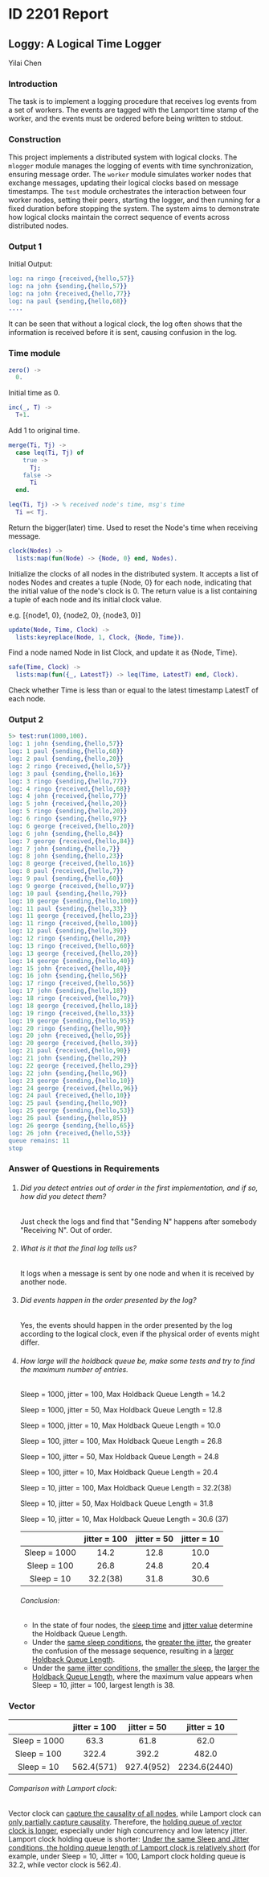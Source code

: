 # ID 2201 Report

## Loggy: A Logical Time Logger

Yilai Chen

### Introduction

The task is to implement a logging procedure that receives log events from a set of workers. The events are tagged with the Lamport time stamp of the worker, and the events must be ordered before being written to stdout.

### Construction

This project implements a distributed system with logical clocks. The `mlogger` module manages the logging of events with time synchronization, ensuring message order. The `worker` module simulates worker nodes that exchange messages, updating their logical clocks based on message timestamps. The `test` module orchestrates the interaction between four worker nodes, setting their peers, starting the logger, and then running for a fixed duration before stopping the system. The system aims to demonstrate how logical clocks maintain the correct sequence of events across distributed nodes.

### Output 1

Initial Output:

```erlang
log: na ringo {received,{hello,57}}
log: na john {sending,{hello,57}}
log: na john {received,{hello,77}}
log: na paul {sending,{hello,68}}
....
```

It can be seen that without a logical clock, the log often shows that the information is received before it is sent, causing confusion in the log.

### Time module

```erlang
zero() ->
  0.
```

Initial time as 0.

```erlang
inc(_, T) ->
  T+1.
```

Add 1 to original time.

```erlang
merge(Ti, Tj) ->
  case leq(Ti, Tj) of
    true ->
      Tj;
    false ->
      Ti
  end.

leq(Ti, Tj) -> % received node's time, msg's time
  Ti =< Tj.
```

Return the bigger(later) time. Used to reset the Node's time when receiving message.

```erlang
clock(Nodes) ->
  lists:map(fun(Node) -> {Node, 0} end, Nodes).
```

Initialize the clocks of all nodes in the distributed system. It accepts a list of nodes Nodes and creates a tuple {Node, 0} for each node, indicating that the initial value of the node's clock is 0.
The return value is a list containing a tuple of each node and its initial clock value. 

e.g. [{node1, 0}, {node2, 0}, {node3, 0}]

```erlang
update(Node, Time, Clock) ->
  lists:keyreplace(Node, 1, Clock, {Node, Time}).
```

Find a node named Node in list Clock, and update it as {Node, Time}.

```erlang
safe(Time, Clock) ->
  lists:map(fun({_, LatestT}) -> leq(Time, LatestT) end, Clock).
```

Check whether Time is less than or equal to the latest timestamp LatestT of each node.

### Output 2

```erlang
5> test:run(1000,100).                                 
log: 1 john {sending,{hello,57}}
log: 1 paul {sending,{hello,68}}
log: 2 paul {sending,{hello,20}}
log: 2 ringo {received,{hello,57}}
log: 3 paul {sending,{hello,16}}
log: 3 ringo {sending,{hello,77}}
log: 4 ringo {received,{hello,68}}
log: 4 john {received,{hello,77}}
log: 5 john {received,{hello,20}}
log: 5 ringo {sending,{hello,20}}
log: 6 ringo {sending,{hello,97}}
log: 6 george {received,{hello,20}}
log: 6 john {sending,{hello,84}}
log: 7 george {received,{hello,84}}
log: 7 john {sending,{hello,7}}
log: 8 john {sending,{hello,23}}
log: 8 george {received,{hello,16}}
log: 8 paul {received,{hello,7}}
log: 9 paul {sending,{hello,60}}
log: 9 george {received,{hello,97}}
log: 10 paul {sending,{hello,79}}
log: 10 george {sending,{hello,100}}
log: 11 paul {sending,{hello,33}}
log: 11 george {received,{hello,23}}
log: 11 ringo {received,{hello,100}}
log: 12 paul {sending,{hello,39}}
log: 12 ringo {sending,{hello,20}}
log: 13 ringo {received,{hello,60}}
log: 13 george {received,{hello,20}}
log: 14 george {sending,{hello,40}}
log: 15 john {received,{hello,40}}
log: 16 john {sending,{hello,56}}
log: 17 ringo {received,{hello,56}}
log: 17 john {sending,{hello,18}}
log: 18 ringo {received,{hello,79}}
log: 18 george {received,{hello,18}}
log: 19 ringo {received,{hello,33}}
log: 19 george {sending,{hello,95}}
log: 20 ringo {sending,{hello,90}}
log: 20 john {received,{hello,95}}
log: 20 george {received,{hello,39}}
log: 21 paul {received,{hello,90}}
log: 21 john {sending,{hello,29}}
log: 22 george {received,{hello,29}}
log: 22 john {sending,{hello,96}}
log: 23 george {sending,{hello,10}}
log: 24 george {received,{hello,96}}
log: 24 paul {received,{hello,10}}
log: 25 paul {sending,{hello,90}}
log: 25 george {sending,{hello,53}}
log: 26 paul {sending,{hello,85}}
log: 26 george {sending,{hello,65}}
log: 26 john {received,{hello,53}}
queue remains: 11
stop

```

### Answer of Questions in Requirements

1. ###### Did you detect entries out of order in the first implementation, and if so, how did you detect them?

   Just check the logs and find that "Sending N" happens after somebody "Receiving N". Out of order.

2. ###### What is it that the final log tells us?

   It logs when a message is sent by one node and when it is received by another node.

3. ###### Did events happen in the order presented by the log?

   Yes, the events should happen in the order presented by the log according to the logical clock, even if the physical order of events might differ.

4. ###### How large will the holdback queue be, make some tests and try to find the maximum number of entries.

   Sleep = 1000, jitter = 100, Max Holdback Queue Length = 14.2

   Sleep = 1000, jitter = 50, Max Holdback Queue Length = 12.8

   Sleep = 1000, jitter = 10, Max Holdback Queue Length = 10.0

   

   Sleep = 100, jitter = 100, Max Holdback Queue Length = 26.8

   Sleep = 100, jitter = 50, Max Holdback Queue Length = 24.8

   Sleep = 100, jitter = 10, Max Holdback Queue Length = 20.4

   

   Sleep = 10, jitter = 100, Max Holdback Queue Length = 32.2(38)

   Sleep = 10, jitter = 50, Max Holdback Queue Length = 31.8

   Sleep = 10, jitter = 10, Max Holdback Queue Length = 30.6 (37)

   |              | jitter = 100 | jitter = 50 | jitter = 10 |
   | :----------: | :----------: | :---------: | :---------: |
   | Sleep = 1000 |     14.2     |    12.8     |    10.0     |
   | Sleep = 100  |     26.8     |    24.8     |    20.4     |
   |  Sleep = 10  |   32.2(38)   |    31.8     |    30.6     |

   ###### Conclusion:

   - In the state of four nodes, the <u>sleep time</u> and <u>jitter value</u> determine the Holdback Queue Length.
   - Under the <u>same sleep conditions</u>, the <u>greater the jitter</u>, the greater the confusion of the message sequence, resulting in a <u>larger Holdback Queue Length</u>.
   - Under the <u>same jitter conditions</u>, the <u>smaller the sleep</u>, the <u>larger the Holdback Queue Length</u>, where the maximum value appears when Sleep = 10, jitter = 100, largest length is 38.

### Vector

|              | jitter = 100 | jitter = 50 | jitter = 10  |
| :----------: | :----------: | :---------: | :----------: |
| Sleep = 1000 |     63.3     |    61.8     |     62.0     |
| Sleep = 100  |    322.4     |    392.2    |    482.0     |
|  Sleep = 10  |  562.4(571)  | 927.4(952)  | 2234.6(2440) |

###### Comparison with Lamport clock:

Vector clock can <u>capture the causality of all nodes</u>, while Lamport clock can <u>only partially capture causality</u>. Therefore, the <u>holding queue of vector clock is longer</u>, especially under high concurrency and low latency jitter.
Lamport clock holding queue is shorter: <u>Under the same Sleep and Jitter conditions, the holding queue length of Lamport clock is relatively short</u> (for example, under Sleep = 10, Jitter = 100, Lamport clock holding queue is 32.2, while vector clock is 562.4).
